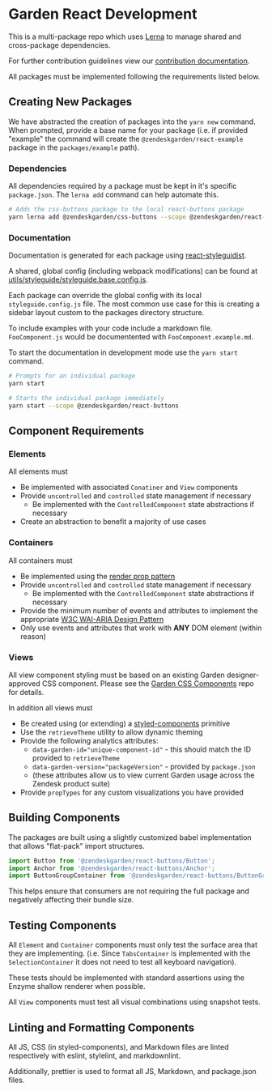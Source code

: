 # Garden React Development

This is a multi-package repo which uses [Lerna](https://lernajs.io/) to
manage shared and cross-package dependencies.

For further contribution guidelines view our [contribution documentation](CONTRIBUTING.md).

All packages must be implemented following the requirements listed below.

## Creating New Packages

We have abstracted the creation of packages into the `yarn new` command. When prompted, provide a base name for your package (i.e. if provided "example" the command will create the `@zendeskgarden/react-example` package in the `packages/example` path).

### Dependencies

All dependencies required by a package must be kept in it's specific `package.json`. The `lerna add` command can help automate this.

```sh
# Adds the css-buttons package to the local react-buttons package
yarn lerna add @zendeskgarden/css-buttons --scope @zendeskgarden/react-buttons
```

### Documentation

Documentation is generated for each package using [react-styleguidist](https://react-styleguidist.js.org/).

A shared, global config (including webpack modifications) can be found at [utils/styleguide/styleguide.base.config.js](utils/styleguide/styleguide.base.config.js).

Each package can override the global config with its local `styleguide.config.js` file. The most common use case for this is creating a sidebar layout custom to the packages directory structure.

To include examples with your code include a markdown file. `FooComponent.js` would be documentented with `FooComponent.example.md`.

To start the documentation in development mode use the `yarn start` command.

```sh
# Prompts for an individual package
yarn start

# Starts the individual package immediately
yarn start --scope @zendeskgarden/react-buttons
```

## Component Requirements

### Elements

All elements must

* Be implemented with associated `Conatiner` and `View` components
* Provide `uncontrolled` and `controlled` state management if necessary
  * Be implemented with the `ControlledComponent` state abstractions if necessary
* Create an abstraction to benefit a majority of use cases

### Containers

All containers must

* Be implemented using the [render prop pattern](https://reactjs.org/docs/render-props.html)
* Provide `uncontrolled` and `controlled` state management if necessary
  * Be implemented with the `ControlledComponent` state abstractions if necessary
* Provide the minimum number of events and attributes to implement the appropriate [W3C WAI-ARIA Design Pattern](https://www.w3.org/TR/wai-aria-practices/#aria_ex)
* Only use events and attributes that work with **ANY** DOM element (within reason)

### Views

All view component styling must be based on an existing Garden designer-approved CSS component. Please see the [Garden CSS Components](https://github.com/zendeskgarden/css-components) repo for details.

In addition all views must

* Be created using (or extending) a [styled-components](https://www.styled-components.com/) primitive
* Use the `retrieveTheme` utility to allow dynamic theming
* Provide the following analytics attributes:
  * `data-garden-id="unique-component-id"` - this should match the ID provided to `retrieveTheme`
  * `data-garden-version="packageVersion"` - provided by `package.json`
  * (these attributes allow us to view current Garden usage across the Zendesk product suite)
* Provide `propTypes` for any custom visualizations you have provided

## Building Components

The packages are built using a slightly customized babel implementation that allows "flat-pack" import structures.

```jsx
import Button from '@zendeskgarden/react-buttons/Button';
import Anchor from '@zendeskgarden/react-buttons/Anchor';
import ButtonGroupContainer from '@zendeskgarden/react-buttons/ButtonGroupContainer';
```

This helps ensure that consumers are not requiring the full package and negatively affecting their bundle size.

## Testing Components

All `Element` and `Container` components must only test the surface area that they are implementing. (i.e. Since `TabsContainer` is implemented with the `SelectionContainer` it does not need to test all keyboard navigation).

These tests should be implemented with standard assertions using the Enzyme shallow renderer when possible.

All `View` components must test all visual combinations using snapshot tests.

## Linting and Formatting Components

All JS, CSS (in styled-components), and Markdown files are linted respectively with eslint, stylelint, and markdownlint.

Additionally, prettier is used to format all JS, Markdown, and package.json files.
